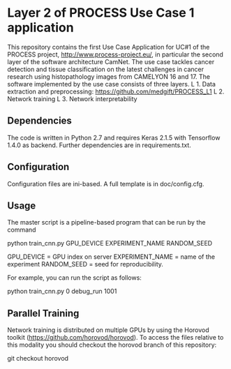 # Layer 2 of PROCESS Use Case 1 application
This repository contains the first Use Case Application for UC#1 of the PROCESS project, http://www.process-project.eu/, 
in particular the second layer of the software architecture CamNet. 
The use case tackles cancer detection and tissue classification on the latest challenges in cancer research using histopathology images from CAMELYON 16 and 17.
The software implemented by the use case consists of three layers. 
L 1. Data extraction and preprocessing: https://github.com/medgift/PROCESS_L1
L 2. Network training
L 3. Network interpretability 

## Dependencies
The code is written in Python 2.7 and requires Keras 2.1.5 with Tensorflow 1.4.0 as backend. Further dependencies are in requirements.txt.

## Configuration
Configuration files are ini-based. A full template is in doc/config.cfg.

## Usage
The master script is a pipeline-based program that can be run by the command

python train_cnn.py GPU_DEVICE EXPERIMENT_NAME RANDOM_SEED

GPU_DEVICE = GPU index on server
EXPERIMENT_NAME = name of the experiment
RANDOM_SEED = seed for reproducibility. 

For example, you can run the script as follows: 

python train_cnn.py 0 debug_run 1001

## Parallel Training 
Network training is distributed on multiple GPUs by using the Horovod toolkit (https://github.com/horovod/horovod). 
To access the files relative to this modality you should checkout the horovod branch of this repository:

git checkout horovod

